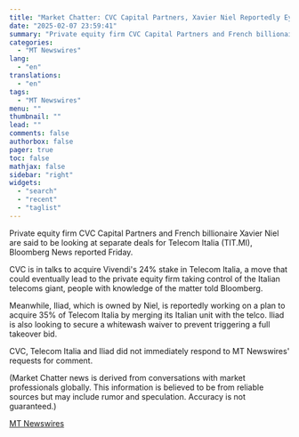 ```yaml
---
title: "Market Chatter: CVC Capital Partners, Xavier Niel Reportedly Eyeing Telecom Italia Deals"
date: "2025-02-07 23:59:41"
summary: "Private equity firm CVC Capital Partners and French billionaire Xavier Niel are said to be looking at separate deals for Telecom Italia (TIT.MI), Bloomberg News reported Friday. CVC is in talks to acquire Vivendi's 24% stake in Telecom Italia, a move that could eventually lead to the private equity firm..."
categories:
  - "MT Newswires"
lang:
  - "en"
translations:
  - "en"
tags:
  - "MT Newswires"
menu: ""
thumbnail: ""
lead: ""
comments: false
authorbox: false
pager: true
toc: false
mathjax: false
sidebar: "right"
widgets:
  - "search"
  - "recent"
  - "taglist"
---
```


Private equity firm CVC Capital Partners and French billionaire Xavier Niel are said to be looking at separate deals for Telecom Italia (TIT.MI), Bloomberg News reported Friday.

CVC is in talks to acquire Vivendi's 24% stake in Telecom Italia, a move that could eventually lead to the private equity firm taking control of the Italian telecoms giant, people with knowledge of the matter told Bloomberg.

Meanwhile, Iliad, which is owned by Niel, is reportedly working on a plan to acquire 35% of Telecom Italia by merging its Italian unit with the telco. Iliad is also looking to secure a whitewash waiver to prevent triggering a full takeover bid.

CVC, Telecom Italia and Iliad did not immediately respond to MT Newswires' requests for comment.

(Market Chatter news is derived from conversations with market professionals globally. This information is believed to be from reliable sources but may include rumor and speculation. Accuracy is not guaranteed.)

[MT Newswires](https://www.tradingview.com/news/mtnewswires.com:20250207:G2465222:0/)
